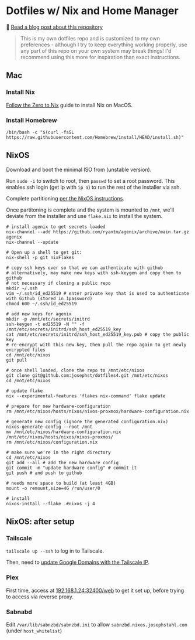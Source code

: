 # Dotfiles w/ Nix and Home Manager

🔔 [Read a blog post about this repository](https://josephstahl.com/nix-for-macos-and-a-homelab-server/)

> This is my own dotfiles repo and is customized to my own preferences - 
although I try to keep everything working properly, use any part of this repo
on your own system may break things! I'd recommend using this more for inspiration
than exact instructions. 

## Mac
### Install Nix

[Follow the Zero to Nix](https://zero-to-nix.com/start/install) guide to install Nix on MacOS.

### Install Homebrew

```
/bin/bash -c "$(curl -fsSL https://raw.githubusercontent.com/Homebrew/install/HEAD/install.sh)"
```

## NixOS

Download and boot the minimal ISO from (unstable version).

Run `sudo -i` to switch to root, then `passwd` to set a root password.
This enables ssh login (get ip with `ip a`) to run the rest of the installer via ssh.

Complete partitioning [per the NixOS instructions](https://nixos.org/manual/nixos/stable/index.html#sec-installation-manual-partitioning).

Once partitoning is complete and the system is mounted to `/mnt`,
we'll deviate from the installer and use `flake.nix` to install the system.

```shell
# install agenix to get secrets loaded
nix-channel --add https://github.com/ryantm/agenix/archive/main.tar.gz agenix
nix-channel --update

# Open up a shell to get git:
nix-shell -p git nixFlakes

# copy ssh keys over so that we can authenticate with github
# alternatively, may make new keys with ssh-keygen and copy them to github
# not necessary if cloning a public repo
mkdir ~/.ssh
vim ~/.ssh/id_ed25519 # enter private key that is used to authenticate with Github (stored in 1password)
chmod 600 ~/.ssh/id_ed25519

# add new keys for agenix
mkdir -p /mnt/etc/secrets/initrd
ssh-keygen -t ed25519 -N "" -f /mnt/etc/secrets/initrd/ssh_host_ed25519_key
cat /mnt/etc/secrets/initrd/ssh_host_ed25519_key.pub # copy the public key
# re-encrypt with this new key, then pull the repo again to get newly encrypted files
cd /mnt/etc/nixos
git pull

# once shell loaded, clone the repo to /mnt/etc/nixos
git clone git@github.com:josephst/dotfiles4.git /mnt/etc/nixos
cd /mnt/etc/nixos

# update flake
nix --experimental-features 'flakes nix-command' flake update

# prepare for new hardware-configuration
rm /mnt/etc/nixos/hosts/nixos/nixos-proxmox/hardware-configuration.nix

# generate new config (ignore the generated configuration.nix)
nixos-generate-config --root /mnt
mv /mnt/etc/nixos/hardware-configuration.nix /mnt/etc/nixos/hosts/nixos/nixos-proxmos/
rm /mnt/etc/nixos/configuration.nix

# make sure we're in the right directory
cd /mnt/etc/nixos
git add --all # add the new hardware config
git commit -m "update hardware config" # commit it
git push # and push to github

# needs more space to build (at least 4GB)
mount -o remount,size=4G /run/user/0

# install
nixos-install --flake .#nixos -j 4
```

## NixOS: after setup

### Tailscale
`tailscale up --ssh` to log in to Tailscale.

Then, need to [update Google Domains with the Tailscale IP](https://domains.google.com).

### Plex
First time, access at [192.168.1.24:32400/web](192.168.1.24:32400/web) to get it set up, 
before trying to access via reverse proxy.

### Sabnabd
Edit `/var/lib/sabnzbd/sabnzbd.ini` to allow `sabnzbd.nixos.josephstahl.com` (under `host_whitelist`)

